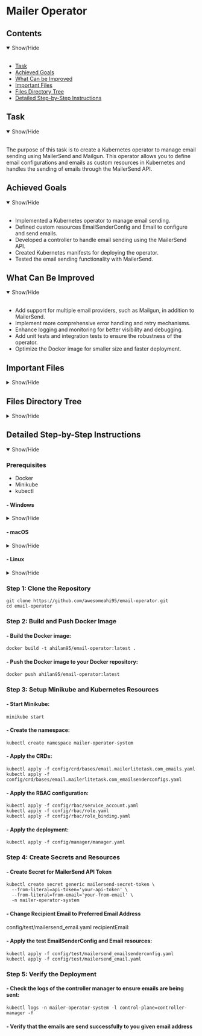 # Mailer Operator

## Contents
<details open>
<summary>Show/Hide</summary>
<br>

- [Task](#Task)
- [Achieved Goals](#Achieved_Goals)
- [What Can be Improved](#What_Can_Be_Improved)
- [Important Files](#Important_Files)
- [Files Directory Tree](#Files_Directory_Tree)
- [Detailed Step-by-Step Instructions](#Detailed_Step-by-Step_Instructions)
</details>

## Task
<details open>
<a name="Task"></a>
<summary>Show/Hide</summary>
<br>

The purpose of this task is to create a Kubernetes operator to manage email sending using MailerSend and Mailgun. This operator allows you to define email configurations and emails as custom resources in Kubernetes and handles the sending of emails through the MailerSend API.

</details>

## Achieved Goals
<details open>
<a name="Achieved_Goals"></a>
<summary>Show/Hide</summary>
<br>

- Implemented a Kubernetes operator to manage email sending.
- Defined custom resources EmailSenderConfig and Email to configure and send emails.
- Developed a controller to handle email sending using the MailerSend API.
- Created Kubernetes manifests for deploying the operator.
- Tested the email sending functionality with MailerSend.
</details>

## What Can Be Improved
<details open>
<a name="What_Can_Be_Improved"></a>
<summary>Show/Hide</summary>
<br>

- Add support for multiple email providers, such as Mailgun, in addition to MailerSend.
- Implement more comprehensive error handling and retry mechanisms.
- Enhance logging and monitoring for better visibility and debugging.
- Add unit tests and integration tests to ensure the robustness of the operator.
- Optimize the Docker image for smaller size and faster deployment.
</details>

## Important Files
<details>
<a name="Important_Files"></a>
<summary>Show/Hide</summary>
<br>

- main.go: Entry point for the manager that starts the controller.
- api/v1/email_types.go: Contains the definitions for the custom resources EmailSenderConfig and Email.
- controllers/email_controller.go: Contains the logic for reconciling Email resources and sending emails through MailerSend.
- config/manager/manager.yaml: Kubernetes manifest for deploying the controller manager.
- config/crd/bases/email.mailerlitetask.com_emails.yaml: Custom Resource Definition (CRD) for the Email resource.
- config/crd/bases/email.mailerlitetask.com_emailsenderconfigs.yaml: Custom Resource Definition (CRD) for the EmailSenderConfig resource.
- config/rbac/role.yaml, config/rbac/role_binding.yaml, config/rbac/service_account.yaml: RBAC configuration for the operator.
- config/test/mailersend_emailsenderconfig.yaml: Sample EmailSenderConfig resource for MailerSend.
- config/test/mailersend_email.yaml: Sample Email resource for testing email sending.

</details>

<a name="Files_Directory_Tree"></a>
## Files Directory Tree
<details>
<summary>Show/Hide</summary>
<br>

mailer-operator/
├── api/
│   └── v1/
│       ├── email_types.go
│       └── zz_generated.deepcopy.go
├── config/
│   ├── crd/
│   │   └── bases/
│   │       ├── email.mailerlitetask.com_emails.yaml
│   │       └── email.mailerlitetask.com_emailsenderconfigs.yaml
│   ├── manager/
│   │   └── manager.yaml
│   ├── rbac/
│   │   ├── role.yaml
│   │   ├── role_binding.yaml
│   │   └── service_account.yaml
│   └── test/
│       ├── mailersend_email.yaml
│       └── mailersend_emailsenderconfig.yaml
├── controllers/
│   └── email_controller.go
├── Dockerfile
├── go.mod
├── go.sum
└── main.go

</details>

## Detailed Step-by-Step Instructions
<details open>
<a name="Detailed_Step-by-Step_Instructions"></a>
<summary>Show/Hide</summary>


### Prerequisites
- Docker
- Minikube
- kubectl


#### - Windows
<details>
<summary>Show/Hide</summary>
- Install Docker Desktop from here.
- Install Minikube from here.
- Install kubectl from here.
</details>

#### - macOS
<details>
<summary>Show/Hide</summary>

- Install Docker Desktop from here.
- Install Minikube using Homebrew
```
brew install minikube
minikube start
```
- Install kubectl using Homebrew:
```
brew install kubectl
```

</details>

#### - Linux
<details>
<summary>Show/Hide</summary>

- Install Docker from here.
- Install Minikube from here.
- Install kubectl from here.

</details>

### Step 1: Clone the Repository

```
git clone https://github.com/awesomeahi95/email-operator.git
cd email-operator
```

### Step 2: Build and Push Docker Image
#### - Build the Docker image:

```
docker build -t ahilan95/email-operator:latest .
```

#### - Push the Docker image to your Docker repository:

```
docker push ahilan95/email-operator:latest
```

### Step 3: Setup Minikube and Kubernetes Resources
#### - Start Minikube:

```
minikube start
```

#### - Create the namespace:

```
kubectl create namespace mailer-operator-system
```

#### - Apply the CRDs:

```
kubectl apply -f config/crd/bases/email.mailerlitetask.com_emails.yaml
kubectl apply -f config/crd/bases/email.mailerlitetask.com_emailsenderconfigs.yaml
```

#### - Apply the RBAC configuration:

```
kubectl apply -f config/rbac/service_account.yaml
kubectl apply -f config/rbac/role.yaml
kubectl apply -f config/rbac/role_binding.yaml
```

#### - Apply the deployment:

```
kubectl apply -f config/manager/manager.yaml
```

### Step 4: Create Secrets and Resources
#### - Create Secret for MailerSend API Token

```
kubectl create secret generic mailersend-secret-token \
  --from-literal=api-token='your-api-token' \
  --from-literal=from-email='your-from-email' \
  -n mailer-operator-system
```

#### - Change Recipient Email to Preferred Email Address

config/test/mailersend_email.yaml
recipientEmail: <preferred email address>

#### - Apply the test EmailSenderConfig and Email resources:

```
kubectl apply -f config/test/mailersend_emailsenderconfig.yaml
kubectl apply -f config/test/mailersend_email.yaml
```

### Step 5: Verify the Deployment
#### - Check the logs of the controller manager to ensure emails are being sent:

```
kubectl logs -n mailer-operator-system -l control-plane=controller-manager -f
```

#### - Verify that the emails are send successfully to you given email address

</details>